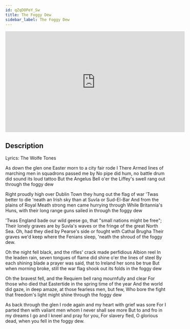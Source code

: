 ```yaml
---
id: qZqDOPeY_Sw
title: The Foggy Dew
sidebar_label: The Foggy Dew
---
```


<iframe
  width="560"
  height="315"
  src="https://www.youtube.com/embed/qZqDOPeY_Sw"
  title="YouTube video player"
  frameborder="0"
  allow="accelerometer; autoplay; clipboard-write; encrypted-media; gyroscope; picture-in-picture; web-share"
  referrerpolicy="strict-origin-when-cross-origin"
  allowfullscreen
></iframe>

## Description

Lyrics: The Wolfe Tones

As down the glen one Easter morn to a city fair rode I
There Armed lines of marching men in squadrons passed me by
No pipe did hum, no battle drum did sound its loud tattoo
But the Angelus Bell o'er the Liffey's swell rang out through the foggy dew
 
Right proudly high over Dublin Town they hung out the flag of war
'Twas better to die 'neath an Irish sky than at Suvla or Sud-El-Bar
And from the plains of Royal Meath strong men came hurrying through
While Britannia's Huns, with their long range guns sailed in through the foggy dew

'Twas England bade our wild geese go, that "small nations might be free";
Their lonely graves are by Suvla's waves or the fringe of the great North Sea.
Oh, had they died by Pearse's side or fought with Cathal Brugha
Their graves we'd keep where the Fenians sleep, 'neath the shroud of the foggy dew.
 
Oh the night fell black, and the rifles' crack made perfidious Albion reel
In the leaden rain, seven tongues of flame did shine o'er the lines of steel
By each shining blade a prayer was said, that to Ireland her sons be true
But when morning broke, still the war flag shook out its folds in the foggy dew

Oh the bravest fell, and the Requiem bell rang mournfully and clear
For those who died that Eastertide in the spring time of the year
And the world did gaze, in deep amaze, at those fearless men, but few,
Who bore the fight that freedom's light might shine through the foggy dew
 
As back through the glen I rode again and my heart with grief was sore
For I parted then with valiant men whom I never shall see more
But to and fro in my dreams I go and I kneel and pray for you,
For slavery fled, O glorious dead, when you fell in the foggy dew.
